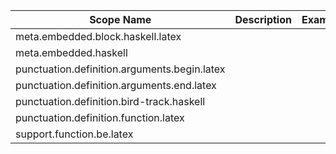| Scope Name | Description | Example |
|-|-|-|
| meta.embedded.block.haskell.latex |  |  |
| meta.embedded.haskell |  |  |
| punctuation.definition.arguments.begin.latex |  |  |
| punctuation.definition.arguments.end.latex |  |  |
| punctuation.definition.bird-track.haskell |  |  |
| punctuation.definition.function.latex |  |  |
| support.function.be.latex |  |  |
